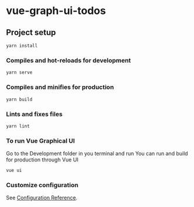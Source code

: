 # vue-graph-ui-todos

## Project setup

```
yarn install
```

### Compiles and hot-reloads for development

```
yarn serve
```

### Compiles and minifies for production

```
yarn build
```

### Lints and fixes files

```
yarn lint
```

### To run Vue Graphical UI

Go to the Development folder in you terminal and run
You can run and build for production through Vue UI

```
vue ui
```

### Customize configuration

See [Configuration Reference](https://cli.vuejs.org/config/).
